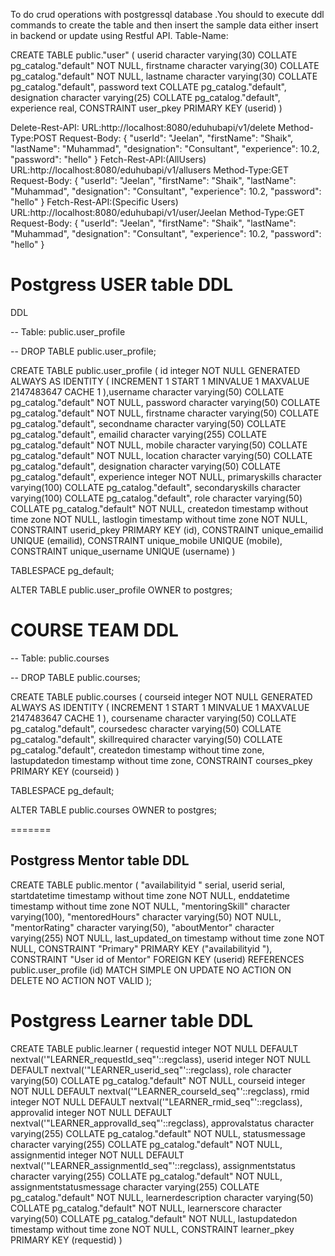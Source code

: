 To do crud operations with postgressql database .You should to execute ddl commands to create the table  and then insert the sample data either insert in backend or update using Restful API.
Table-Name:

CREATE TABLE public."user"
(
    userid character varying(30) COLLATE pg_catalog."default" NOT NULL,
    firstname character varying(30) COLLATE pg_catalog."default" NOT NULL,
    lastname character varying(30) COLLATE pg_catalog."default",
    password text COLLATE pg_catalog."default",
    designation character varying(25) COLLATE pg_catalog."default",
    experience real,
    CONSTRAINT user_pkey PRIMARY KEY (userid)
)






Delete-Rest-API: 
URL:http://localhost:8080/eduhubapi/v1/delete
Method-Type:POST
Request-Body:
{
    "userId": "Jeelan",
    "firstName": "Shaik",
    "lastName": "Muhammad",
    "designation": "Consultant",
    "experience": 10.2,
    "password": "hello"
}
Fetch-Rest-API:(AllUsers)
URL:http://localhost:8080/eduhubapi/v1/allusers
Method-Type:GET
Request-Body:
{
    "userId": "Jeelan",
    "firstName": "Shaik",
    "lastName": "Muhammad",
    "designation": "Consultant",
    "experience": 10.2,
    "password": "hello"
}
Fetch-Rest-API:(Specific Users)
URL:http://localhost:8080/eduhubapi/v1/user/Jeelan
Method-Type:GET
Request-Body:
{
    "userId": "Jeelan",
    "firstName": "Shaik",
    "lastName": "Muhammad",
    "designation": "Consultant",
    "experience": 10.2,
    "password": "hello"
}

Postgress USER table DDL
=======================
DDL

-- Table: public.user_profile

-- DROP TABLE public.user_profile;

CREATE TABLE public.user_profile ( id integer NOT NULL GENERATED ALWAYS AS IDENTITY ( INCREMENT 1 START 1 MINVALUE 1 MAXVALUE 2147483647 CACHE 1 ),username character varying(50) COLLATE pg_catalog."default" NOT NULL, password character varying(50) COLLATE pg_catalog."default" NOT NULL, firstname character varying(50) COLLATE pg_catalog."default", secondname character varying(50) COLLATE pg_catalog."default", emailid character varying(255) COLLATE pg_catalog."default" NOT NULL, mobile character varying(50) COLLATE pg_catalog."default" NOT NULL, location character varying(50) COLLATE pg_catalog."default", designation character varying(50) COLLATE pg_catalog."default", experience integer NOT NULL, primaryskills character varying(100) COLLATE pg_catalog."default", secondaryskills character varying(100) COLLATE pg_catalog."default", role character varying(50) COLLATE pg_catalog."default" NOT NULL, createdon timestamp without time zone NOT NULL, lastlogin timestamp without time zone NOT NULL, CONSTRAINT userid_pkey PRIMARY KEY (id), CONSTRAINT unique_emailid UNIQUE (emailid), CONSTRAINT unique_mobile UNIQUE (mobile), CONSTRAINT unique_username UNIQUE (username) )

TABLESPACE pg_default;

ALTER TABLE public.user_profile OWNER to postgres;

COURSE TEAM DDL
====================

-- Table: public.courses

 

-- DROP TABLE public.courses;

 

CREATE TABLE public.courses
(
    courseid integer NOT NULL GENERATED ALWAYS AS IDENTITY ( INCREMENT 1 START 1 MINVALUE 1 MAXVALUE 2147483647 CACHE 1 ),
    coursename character varying(50) COLLATE pg_catalog."default",
    coursedesc character varying(50) COLLATE pg_catalog."default",
    skillrequired character varying(50) COLLATE pg_catalog."default",
    createdon timestamp without time zone,
    lastupdatedon timestamp without time zone,
    CONSTRAINT courses_pkey PRIMARY KEY (courseid)
)

 

TABLESPACE pg_default;

 

ALTER TABLE public.courses
    OWNER to postgres;

=======


Postgress Mentor table DDL 
--------------------------
CREATE TABLE public.mentor
(
    "availabilityid " serial,
    userid serial,
    startdatetime timestamp without time zone NOT NULL,
    enddatetime timestamp without time zone NOT NULL,
    "mentoringSkill" character varying(100),
    "mentoredHours" character varying(50) NOT NULL,
    "mentorRating" character varying(50),
    "aboutMentor" character varying(255) NOT NULL,
    last_updated_on timestamp without time zone NOT NULL,
    CONSTRAINT "Primary" PRIMARY KEY ("availabilityid "),
    CONSTRAINT "User id of Mentor" FOREIGN KEY (userid)
        REFERENCES public.user_profile (id) MATCH SIMPLE
        ON UPDATE NO ACTION
        ON DELETE NO ACTION
        NOT VALID
);

Postgress Learner table DDL
==============================
CREATE TABLE public.learner
(
    requestid integer NOT NULL DEFAULT nextval('"LEARNER_requestId_seq"'::regclass),
    userid integer NOT NULL DEFAULT nextval('"LEARNER_userid_seq"'::regclass),
    role character varying(50) COLLATE pg_catalog."default" NOT NULL,
    courseid integer NOT NULL DEFAULT nextval('"LEARNER_courseId_seq"'::regclass),
    rmid integer NOT NULL DEFAULT nextval('"LEARNER_rmid_seq"'::regclass),
    approvalid integer NOT NULL DEFAULT nextval('"LEARNER_approvalId_seq"'::regclass),
    approvalstatus character varying(255) COLLATE pg_catalog."default" NOT NULL,
    statusmessage character varying(255) COLLATE pg_catalog."default" NOT NULL,
    assignmentid integer NOT NULL DEFAULT nextval('"LEARNER_assignmentId_seq"'::regclass),
    assignmentstatus character varying(255) COLLATE pg_catalog."default" NOT NULL,
    assignmentstatusmessage character varying(255) COLLATE pg_catalog."default" NOT NULL,
    learnerdescription character varying(50) COLLATE pg_catalog."default" NOT NULL,
    learnerscore character varying(50) COLLATE pg_catalog."default" NOT NULL,
    lastupdatedon timestamp without time zone NOT NULL,
    CONSTRAINT learner_pkey PRIMARY KEY (requestid)
)
